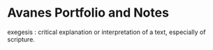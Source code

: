 # Avanes Portfolio and Notes

exegesis
: critical explanation or interpretation of a text, especially of scripture.
